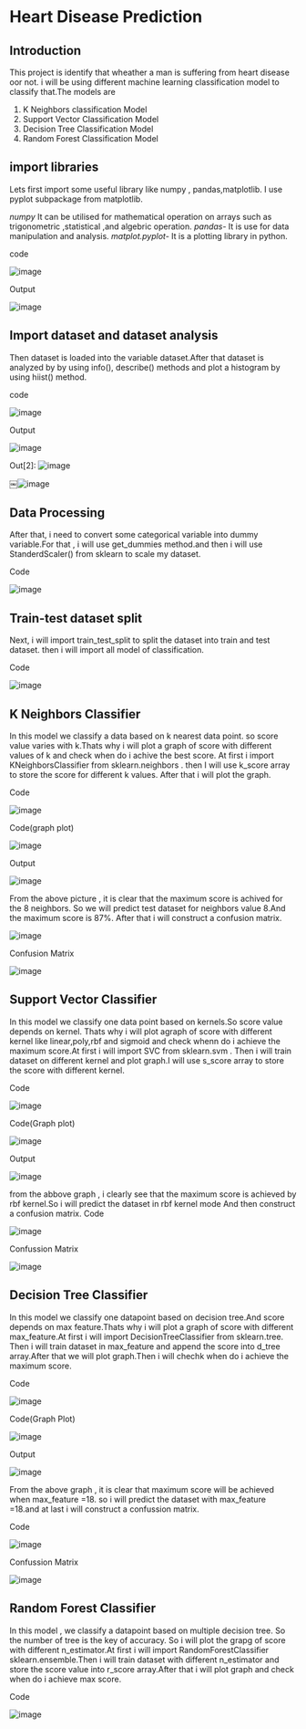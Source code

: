# Heart Disease Prediction
## Introduction
This project is identify that wheather a man is suffering from heart disease oor not. i will be using different machine learning  classification model to classify that.The models are 
1. K Neighbors classification Model
2. Support Vector Classification Model
3. Decision Tree Classification Model
4. Random Forest Classification Model

## import libraries
Lets first import some useful library like numpy , pandas,matplotlib. I use pyplot subpackage from matplotlib.

*numpy* It can be utilised for mathematical operation on arrays such as trigonometric ,statistical ,and algebric operation.
*pandas-* It is use for data manipulation and analysis.
*matplot.pyplot-* It is a plotting library in python.

code

![image](https://user-images.githubusercontent.com/68596059/88143353-b23d5e80-cc14-11ea-9d45-7e05685c4c57.png)

Output

![image](https://user-images.githubusercontent.com/68596059/88143652-37287800-cc15-11ea-8e02-6f10e0ecaf46.png)


## Import dataset and dataset analysis
Then dataset is loaded into the variable dataset.After that dataset is analyzed by by using info(), describe() methods and plot a histogram by using hiist() method.

code

![image](https://user-images.githubusercontent.com/68596059/88156858-a14a1880-cc27-11ea-8ffe-3d872f6fe4ab.png)

Output

![image](https://user-images.githubusercontent.com/68596059/88144809-211bb700-cc17-11ea-8e24-34fc5dd5b1a8.png)

Out[2]: 
![image](https://user-images.githubusercontent.com/68596059/88145210-b5861980-cc17-11ea-866b-3e43ec7e3777.png)

      
￼![image](https://user-images.githubusercontent.com/68596059/88142208-b9fc0380-cc12-11ea-9b1f-4f6607fcd092.png)

## Data Processing
After that, i need to convert some categorical variable into dummy variable.For that , i will use get_dummies method.and then i will use StanderdScaler() from sklearn to scale my dataset.

Code

![image](https://user-images.githubusercontent.com/68596059/88146505-98eae100-cc19-11ea-9b9d-638cb6769f63.png)


## Train-test dataset split

Next, i will import train_test_split to split the dataset into train and test dataset. then i will import all model of classification.

Code 

![image](https://user-images.githubusercontent.com/68596059/88147581-0ba88c00-cc1b-11ea-855c-6c96aeff62e3.png)


## K Neighbors Classifier
In this model we classify a data based on k nearest data point. so score value varies with k.Thats why i will plot a graph of score with different values of k and check when do i achive the best score. At first i import KNeighborsClassifier from sklearn.neighbors . then I will use k_score array to store the score for different k values. After that i will plot the graph.

Code

![image](https://user-images.githubusercontent.com/68596059/88149684-0993fc80-cc1e-11ea-989e-c28a06036d24.png)


Code(graph plot)

![image](https://user-images.githubusercontent.com/68596059/88150021-78715580-cc1e-11ea-946f-0b0e432481e6.png)


Output

![image](https://user-images.githubusercontent.com/68596059/88260051-36f5ae80-cce1-11ea-8d47-86f684cbe1f3.png)


From the above picture , it is clear that  the maximum score is achived for the 8 neighbors. So we will predict test dataset for neighbors value 8.And the maximum score is 87%.
After that i will construct a confusion matrix.

![image](https://user-images.githubusercontent.com/68596059/88155381-a4dca000-cc25-11ea-82e1-c6321ecdc946.png)

Confusion Matrix

![image](https://user-images.githubusercontent.com/68596059/88260346-cf8c2e80-cce1-11ea-92e0-2aee201e0240.png)


## Support Vector Classifier

In this model we classify one data point based on kernels.So score value depends on kernel. Thats why i will plot agraph of score with different kernel like linear,poly,rbf and sigmoid and check whenn do i achieve the maximum score.At first  i will import SVC  from sklearn.svm . Then i will train dataset on different kernel and plot graph.I will use s_score array to store the score with different kernel.

Code

![image](https://user-images.githubusercontent.com/68596059/88178474-14fc1d80-cc48-11ea-8572-73fc7e6d0e08.png)


Code(Graph plot)

![image](https://user-images.githubusercontent.com/68596059/88178808-95bb1980-cc48-11ea-839d-efc3962a559d.png)

Output

![image](https://user-images.githubusercontent.com/68596059/88307945-1dc52000-cd2a-11ea-8b92-365a05b81298.png)

from the abbove graph , i clearly see that the maximum score is achieved by rbf kernel.So i will predict the dataset in rbf kernel mode  And then construct a confusion matrix.
Code

![image](https://user-images.githubusercontent.com/68596059/88180206-ab314300-cc4a-11ea-8fb9-057dcda31311.png)

Confussion Matrix

![image](https://user-images.githubusercontent.com/68596059/88308584-d8edb900-cd2a-11ea-9dbc-729d2f27e7f5.png)


## Decision Tree Classifier 

In this model we classify one datapoint based on decision tree.And score depends on max feature.Thats why i will plot a graph of score with different max_feature.At first i will import DecisionTreeClassifier from sklearn.tree. Then i will train dataset in max_feature and append the score into d_tree array.After that we will plot graph.Then i will chechk when do i achieve the maximum score.


Code 

![image](https://user-images.githubusercontent.com/68596059/88259017-16c4f000-ccdf-11ea-9065-22abec215e9f.png)

Code(Graph Plot)

![image](https://user-images.githubusercontent.com/68596059/88259259-918e0b00-ccdf-11ea-8b2f-a32787cc1c8f.png)

Output

![image](https://user-images.githubusercontent.com/68596059/88309360-d344a300-cd2b-11ea-9b6a-2c89adf336b6.png)


From the above graph ,  it is clear that maximum score will be achieved when max_feature =18. so i will predict the dataset with max_feature =18.and at last i will construct a confussion matrix.

Code 

![image](https://user-images.githubusercontent.com/68596059/88310084-e3a94d80-cd2c-11ea-931a-aa8b88a57b99.png)

Confussion Matrix

![image](https://user-images.githubusercontent.com/68596059/88310628-84980880-cd2d-11ea-859b-9ebc46f1a114.png)

## Random Forest Classifier

In this model , we classify a datapoint based on multiple decision tree. So the number of tree is the key of accuracy. So i will plot the grapg of score with different n_estimator.At first i will import RandomForestClassifier sklearn.ensemble.Then i will train dataset with different n_estimator and store the score value into r_score array.After that i will plot graph and check when do i achieve max score.

Code

![image](https://user-images.githubusercontent.com/68596059/88313638-70560a80-cd31-11ea-81e5-d48a131d90ea.png)


